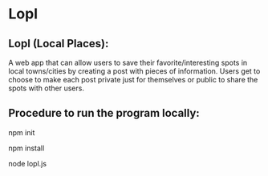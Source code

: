 # Lopl
## Lopl (Local Places):
A web app that can allow users to save their favorite/interesting spots in local towns/cities by creating a post with pieces of information. Users get to choose to make each post private just for themselves or public to share the spots with other users.

## Procedure to run the program locally:
npm init

npm install

node lopl.js
